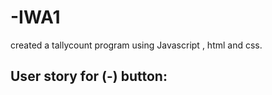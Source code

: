 # -IWA1
created a tallycount program using Javascript , html and css.
## User story for (-) button:
